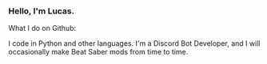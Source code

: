 ### Hello, I'm Lucas.

What I do on Github:

I code in Python and other languages. I'm a Discord Bot Developer, and I will occasionally make Beat Saber mods from time to time.
